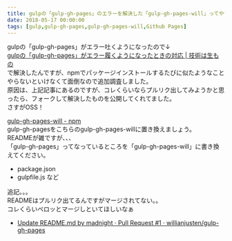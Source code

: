 ```yaml
---
title: gulpの「gulp-gh-pages」のエラーを解決した「gulp-gh-pages-will」ってやつがあった
date: 2018-05-17 00:00:00
tags: [gulp,gulp-gh-pages,gulp-gh-pages-will,Github Pages]
---
```


gulpの「gulp-gh-pages」がエラー吐くようになったので↓  
[gulpの「gulp-gh-pages」がエラー履くようになったときの対応 | 技術は生もの](http://blog.noraneko.work/2018-05-13-001/)  
で解決したんですが、npmでパッケージインストールするたびに似たようなことやらないといけなくて面倒なので追加調査しました。  
原因は、上記記事にあるのですが、コレくらいならプルリク出してみようかと思ったら、フォークして解決したものを公開してくれてました。  
さすがOSS！  

[gulp-gh-pages-will - npm](https://www.npmjs.com/package/gulp-gh-pages-will)  
gulp-gh-pagesをこちらのgulp-gh-pages-willに置き換えましょう。  
READMEが雑ですが、、、  
「gulp-gh-pages」ってなっているところを「gulp-gh-pages-will」に書き換えてください。
- package.json
- gulpfile.js
など

<!-- more -->

追記。。。  
READMEはプルリク出てるんですがマージされてない。。  
コレくらいペロッとマージしといてほしいなぁ
- [Update README.md by madnight · Pull Request #1 · willianjusten/gulp-gh-pages](https://github.com/willianjusten/gulp-gh-pages/pull/1/files)